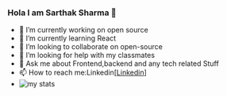 ### Hola I am Sarthak Sharma 👋


- 🔭 I’m currently working on open source
- 🌱 I’m currently learning React
- 👯 I’m looking to collaborate on open-source
- 🤔 I’m looking for help with my classmates
- 💬 Ask me about Frontend,backend and any tech related Stuff
- 📫 How to reach me:Linkedin[<a href="https://www.linkedin.com/in/sarthak-sharma-671a491a6/">Linkedin</a>]
- <img src="https://github-readme-stats.vercel.app/api?username=sarthak31122000&&show_icons=true&title_color=ffffff&icon_color=bb2acf&text_color=daf7dc&bg_color=151515" alt="my stats" />

